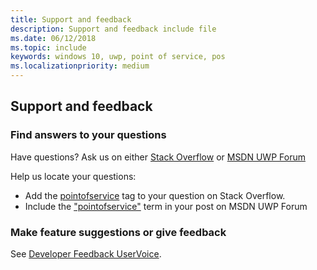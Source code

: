 ```yaml
---
title: Support and feedback
description: Support and feedback include file
ms.date: 06/12/2018
ms.topic: include
keywords: windows 10, uwp, point of service, pos
ms.localizationpriority: medium
---
```

## Support and feedback

### Find answers to your questions

Have questions? Ask us on either [Stack Overflow](https://aka.ms/pos-stackoverflow) or [MSDN UWP Forum](https://social.msdn.microsoft.com/Forums/en-US/home?forum=wpdevelop&filter=alltypes&sort=relevancedesc&searchTerm=%5Bpointofservice%5D)

Help us locate your questions:
- Add the [pointofservice](https://aka.ms/pos-stackoverflow) tag to your question on Stack Overflow. 
- Include the ["pointofservice"](https://social.msdn.microsoft.com/Forums/en-US/home?forum=wpdevelop&filter=alltypes&sort=relevancedesc&searchTerm=%5Bpointofservice%5D) term in your post on MSDN UWP Forum

### Make feature suggestions or give feedback
See [Developer Feedback UserVoice](https://wpdev.uservoice.com/forums/110705-universal-windows-platform?category_id=202594).